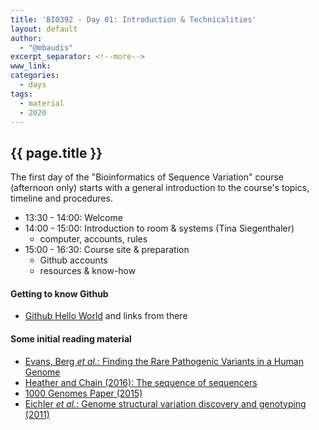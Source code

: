 ```yaml
---
title: 'BIO392 - Day 01: Introduction & Technicalities'
layout: default
author:
  - "@mbaudis"
excerpt_separator: <!--more-->
www_link:
categories:
  - days
tags:
  - material
  - 2020
---
```


## {{ page.title }}

The first day of the "Bioinformatics of Sequence Variation" course (afternoon only)
starts with a general introduction to the course's topics, timeline and
procedures.

<!--more-->

* 13:30 - 14:00: Welcome
* 14:00 - 15:00: Introduction to room & systems (Tina Siegenthaler)
    - computer, accounts, rules
* 15:00 - 16:30: Course site & preparation
    - Github accounts
    - resources & know-how

#### Getting to know Github

* [Github Hello World](https://product.hubspot.com/blog/git-and-github-tutorial-for-beginners) and links from there

#### Some initial reading material

* [Evans, Berg _et al._: Finding the Rare Pathogenic Variants in a Human Genome](https://internal.baudisgroup.org/pdf/2017-05-09___Evans__Clinical_genome_sequencing__JAMA_comment.pdf)
* [Heather and Chain (2016): The sequence of sequencers](https://internal.baudisgroup.org/pdf/2016-01-15___Heather_and_Chain__The-sequence-of-sequencers__Genomics.pdf)
* [1000 Genomes Paper (2015)](https://internal.baudisgroup.org/pdf/2015-10-01___1000-Genomes-Consortium__A-global-reference-for-human-genetic-variation__Nature.pdf)
* [Eichler _et al._: Genome structural variation discovery and genotyping (2011)](https://internal.baudisgroup.org/pdf/2011-05-12___Eichler_et_al__Review_structural_variations_arrays__NatRevGen.pdf)
